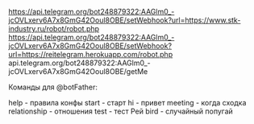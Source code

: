https://api.telegram.org/bot248879322:AAGlm0_-jcOVLxerv6A7x8GmG42Ooul8OBE/setWebhook?url=https://www.stk-industry.ru/robot/robot.php
https://api.telegram.org/bot248879322:AAGlm0_-jcOVLxerv6A7x8GmG42Ooul8OBE/setWebhook?url=https://reitelegram.herokuapp.com/robot.php
api.telegram.org/bot248879322:AAGlm0_-jcOVLxerv6A7x8GmG42Ooul8OBE/getMe

Команды для @botFather:

help - правила конфы
start - старт
hi - привет
meeting - когда сходка
relationship - отношения
test - тест Рей
bird - случайный попугай
